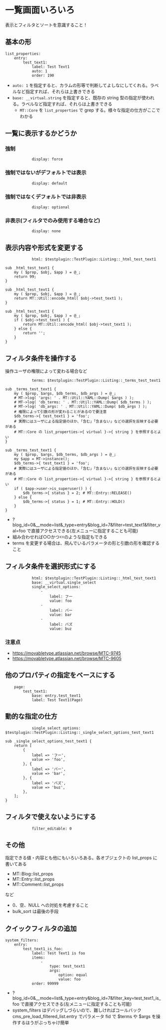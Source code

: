 # 一覧画面いろいろ

表示とフィルタとソートを意識すること！

## 基本の形

```
list_properties:
    entry:
        test_text1:
            label: Test Text1
            auto: 1
            order: 190
```

* `auto: 1` を指定すると、カラムの形等で判断してよしなにしてくれる。ラベルなど指定すれば、それらは上書きできる
* `base: __virtual.string` を指定すると、既存の string 型の指定が使われる。ラベルなど指定すれば、それらは上書きできる
    *  `MT::Core` を `list_properties` で grep する。様々な指定の仕方がここでわかる

## 一覧に表示するかどうか

### 強制

```
            display: force
```

### 強制ではないがデフォルトでは表示

```
            display: default
```

### 強制ではなくデフォルトでは非表示

```
            display: optional
```

### 非表示(フィルタでのみ使用する場合など)

```
            display: none
```

## 表示内容や形式を変更する

```
            html: $testplugin::TestPlugin::Listing::_html_test_text1
```

```
sub _html_test_text1 {
    my ( $prop, $obj, $app ) = @_;
    return 99;
}
```

```
sub _html_test_text1 {
    my ( $prop, $obj, $app ) = @_;
    return MT::Util::encode_html( $obj->test_text1 );
}
```

```
sub _html_test_text1 {
    my ( $prop, $obj, $app ) = @_;
    if ( $obj->test_text1 ) {
        return MT::Util::encode_html( $obj->test_text1 );
    } else {
        return '';
    }
}
```

## フィルタ条件を操作する

操作ユーザの権限によって変わる場合など

```
            terms: $testplugin::TestPlugin::Listing::_terms_test_text1
```

```
sub _terms_test_text1 {
    my ( $prop, $args, $db_terms, $db_args ) = @_;
    # MT->log( 'args: ' . MT::Util::YAML::Dump( $args ) );
    # MT->log( 'db_terms: ' . MT::Util::YAML::Dump( $db_terms ) );
    # MT->log( 'db_args: ' . MT::Util::YAML::Dump( $db_args ) );
    # 権限によって引数の形が変わることがあるので要注意
    $db_terms->{ test_text1 } = 'foo';
    # 実際にはユーザによる指定値のほか、「含む」「含まない」などの選択を反映する必要がある
    # MT::Core の list_properties->{ virtual }->{ string } を参照するとよい
}
```

```
sub _terms_test_text1 {
    my ( $prop, $args, $db_terms, $db_args ) = @_;
    my $app = MT->instance();
    $db_terms->{ test_text1 } = 'foo';
    # 実際にはユーザによる指定値のほか、「含む」「含まない」などの選択を反映する必要がある
    # MT::Core の list_properties->{ virtual }->{ string } を参照するとよい
    if ( $app->user->is_superuser() ) {
        $db_terms->{ status } = 2; # MT::Entry::RELEASE()
    } else {
        $db_terms->{ status } = 1; # MT::Entry::HOLD()
    }
}
```

* ?blog_id=0&__mode=list&_type=entry&blog_id=7&filter=test_text1&filter_val=foo で直接アクセスできる(左メニューに指定することも可能)
* 組み合わせれば○○かつ☓☓のような指定もできる
* terms を変更する場合は、飛んでいるパラメータの形と引数の形を確認すること

## フィルタ条件を選択形式にする

```
            html: $testplugin::TestPlugin::Listing::_html_test_text1
            base: __virtual.single_select
            single_select_options:
                -
                    label: フー
                    value: foo
                -
                    label: バー
                    value: bar
                -
                    label: バズ
                    value: buz
```

### 注意点

* https://movabletype.atlassian.net/browse/MTC-9745
* https://movabletype.atlassian.net/browse/MTC-9605

## 他のプロパティの指定をベースにする

```
    page:
        test_text1:
            base: entry.test_text1
            label: Test Text1(Page)
```

## 動的な指定の仕方

```
            single_select_options: $testplugin::TestPlugin::Listing::_single_select_options_test_text1
```

```
sub _single_select_options_test_text1 {
    return [
        {
            label => 'フー',
            value => 'foo',
        }, {
            label => 'バー',
            value => 'bar',
        }, {
            label => 'バズ',
            value => 'buz',
        },
    ];
}
```


## フィルタで使えないようにする

```
            filter_editable: 0
```

## その他

指定できる値・内容とも他にもいろいろある。各オブジェクトの list_props に書いてある

* MT::Blog::list_props
* MT::Entry::list_props
* MT::Comment::list_props

など

* 0、空、NULL への対処を考慮すること
* bulk_sort は最後の手段

## クイックフィルタの追加

```
system_filters:
    entry:
        test_text1_is_foo:
            label: Test Text1 is foo
            items:
                -
                    type: test_text1
                    args:
                        option: equal
                        value: foo
            order: 99999
```

* ?blog_id=0&__mode=list&_type=entry&blog_id=7&filter_key=test_text1_is_foo で直接アクセスできる(左メニューに指定することも可能)
* system_filters はデバッグしづらいので、難しければコールバック cms_pre_load_filtered_list.entry でパラメータ fid で $terms や $args を操作するほうがぶっちゃけ簡単

